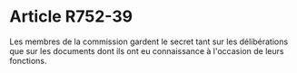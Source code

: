 # Article R752-39

<p>Les membres de la commission gardent le secret tant sur les délibérations que sur les documents dont ils ont eu connaissance à l'occasion de leurs fonctions. </p>